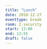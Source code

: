 ```yaml
---
title: "Lunch"
date: 2018-12-27
eventtype: break
room: 2.security
start: 13:00
end: 13:55
draft: false
---
```

